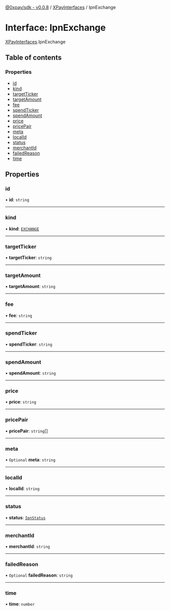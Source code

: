 [@0xpay/sdk - v0.0.8](../README.md) / [XPayInterfaces](../modules/XPayInterfaces.md) / IpnExchange

# Interface: IpnExchange

[XPayInterfaces](../modules/XPayInterfaces.md).IpnExchange

## Table of contents

### Properties

- [id](XPayInterfaces.IpnExchange.md#id)
- [kind](XPayInterfaces.IpnExchange.md#kind)
- [targetTicker](XPayInterfaces.IpnExchange.md#targetticker)
- [targetAmount](XPayInterfaces.IpnExchange.md#targetamount)
- [fee](XPayInterfaces.IpnExchange.md#fee)
- [spendTicker](XPayInterfaces.IpnExchange.md#spendticker)
- [spendAmount](XPayInterfaces.IpnExchange.md#spendamount)
- [price](XPayInterfaces.IpnExchange.md#price)
- [pricePair](XPayInterfaces.IpnExchange.md#pricepair)
- [meta](XPayInterfaces.IpnExchange.md#meta)
- [localId](XPayInterfaces.IpnExchange.md#localid)
- [status](XPayInterfaces.IpnExchange.md#status)
- [merchantId](XPayInterfaces.IpnExchange.md#merchantid)
- [failedReason](XPayInterfaces.IpnExchange.md#failedreason)
- [time](XPayInterfaces.IpnExchange.md#time)

## Properties

### id

• **id**: `string`

___

### kind

• **kind**: [`EXCHANGE`](../enums/XPayInterfaces.IpnKind.md#exchange)

___

### targetTicker

• **targetTicker**: `string`

___

### targetAmount

• **targetAmount**: `string`

___

### fee

• **fee**: `string`

___

### spendTicker

• **spendTicker**: `string`

___

### spendAmount

• **spendAmount**: `string`

___

### price

• **price**: `string`

___

### pricePair

• **pricePair**: `string`[]

___

### meta

• `Optional` **meta**: `string`

___

### localId

• **localId**: `string`

___

### status

• **status**: [`IpnStatus`](../enums/XPayInterfaces.IpnStatus.md)

___

### merchantId

• **merchantId**: `string`

___

### failedReason

• `Optional` **failedReason**: `string`

___

### time

• **time**: `number`
